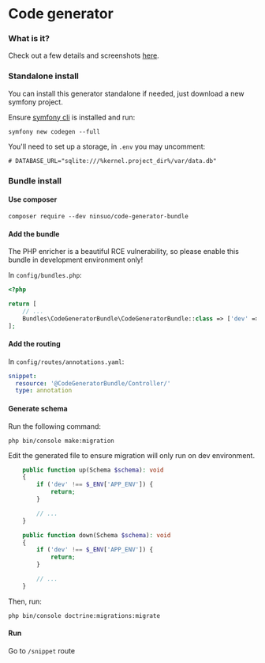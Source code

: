 # Code generator

### What is it?

Check out a few details and screenshots [here](docs/index.md).

### Standalone install

You can install this generator standalone if needed, just download a new symfony project.

Ensure [symfony cli](https://symfony.com/download) is installed and run:

```
symfony new codegen --full
```

You'll need to set up a storage, in `.env` you may uncomment:

```
# DATABASE_URL="sqlite:///%kernel.project_dir%/var/data.db"
```

### Bundle install

#### Use composer

```shell
composer require --dev ninsuo/code-generator-bundle
```

#### Add the bundle

The PHP enricher is a beautiful RCE vulnerability, so please enable this bundle in development environment only!

In `config/bundles.php`:

```php
<?php

return [
    // ...
    Bundles\CodeGeneratorBundle\CodeGeneratorBundle::class => ['dev' => true],
];
```

#### Add the routing

In `config/routes/annotations.yaml`:

```yaml
snippet:
  resource: '@CodeGeneratorBundle/Controller/'
  type: annotation
```

#### Generate schema

Run the following command:

```shell
php bin/console make:migration
```

Edit the generated file to ensure migration will only run on dev environment.

```php
    public function up(Schema $schema): void
    {
        if ('dev' !== $_ENV['APP_ENV']) {
            return;
        }

        // ...
    }

    public function down(Schema $schema): void
    {
        if ('dev' !== $_ENV['APP_ENV']) {
            return;
        }

        // ...
    }
```

Then, run:

```
php bin/console doctrine:migrations:migrate
```

#### Run

Go to `/snippet` route
